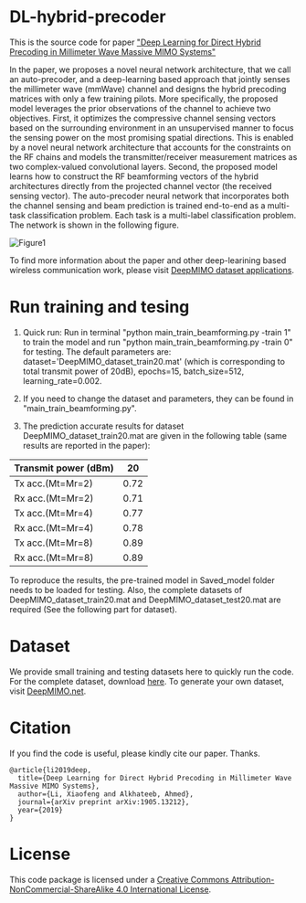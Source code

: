 # DL-hybrid-precoder
This is the source code for paper ["Deep Learning for Direct Hybrid Precoding in Millimeter Wave Massive MIMO Systems"](https://arxiv.org/abs/1905.13212)

In the paper, we proposes a novel neural network architecture, that we call an auto-precoder, and a deep-learning based approach that jointly senses the millimeter wave (mmWave) channel and designs the hybrid precoding matrices with only a few training pilots. More specifically, the proposed model leverages the prior observations of the channel to achieve two objectives. First, it optimizes the compressive channel sensing vectors based on the surrounding environment in an unsupervised manner to focus the sensing power on the most promising spatial directions. This is enabled by a novel neural network architecture that accounts for the constraints on the RF chains and models the transmitter/receiver measurement matrices as two complex-valued convolutional layers. Second, the proposed model learns how to construct the RF beamforming vectors of the hybrid architectures directly from the projected channel vector (the received sensing vector). The auto-precoder neural network that incorporates both the channel sensing and beam prediction is trained end-to-end as a multi-task classification problem. Each task is a multi-label classification problem. The network is shown in the following figure.

![Figure1](https://github.com/lxf8519/DL-hybrid-precoder/blob/master/NN_hybrid.jpg)

To find more information about the paper and other deep-learining based wireless communication work, please visit [DeepMIMO dataset applications](http://deepmimo.net/DeepMIMO_applications.html?i=1).

# Run training and tesing
1. Quick run: Run in terminal "python main_train_beamforming.py -train 1" to train the model and run "python main_train_beamforming.py -train 0" for testing. The default parameters are: dataset='DeepMIMO_dataset_train20.mat' (which is corresponding to total transmit power of 20dB), epochs=15, batch_size=512, learning_rate=0.002.

2. If you need to change the dataset and parameters, they can be found in "main_train_beamforming.py".

3. The prediction accurate results for dataset DeepMIMO_dataset_train20.mat are given in the following table (same results are reported in the paper):

| Transmit power (dBm)| 20 |
| -------- | ------ |
| Tx acc.(Mt=Mr=2) | 0.72 |
| Rx acc.(Mt=Mr=2) | 0.71 |
| Tx acc.(Mt=Mr=4) | 0.77 |
| Rx acc.(Mt=Mr=4) | 0.78 |
| Tx acc.(Mt=Mr=8) | 0.89 |
| Rx acc.(Mt=Mr=8) | 0.89 |

To reproduce the results, the pre-trained model in Saved_model folder needs to be loaded for testing. Also, the complete datasets of DeepMIMO_dataset_train20.mat and DeepMIMO_dataset_test20.mat are required (See the following part for dataset).

# Dataset 
We provide small training and testing datasets here to quickly run the code. For the complete dataset, download [here](https://drive.google.com/open?id=1sMiDGhPYpblkkcQgvq4F5q7w2AINfkgL). To generate your own dataset, visit [DeepMIMO.net](http://deepmimo.net/index.html).

# Citation
If you find the code is useful, please kindly cite our paper. Thanks.
```
@article{li2019deep,
  title={Deep Learning for Direct Hybrid Precoding in Millimeter Wave Massive MIMO Systems},
  author={Li, Xiaofeng and Alkhateeb, Ahmed},
  journal={arXiv preprint arXiv:1905.13212},
  year={2019}
}
```
# License
This code package is licensed under a [Creative Commons Attribution-NonCommercial-ShareAlike 4.0 International License](https://creativecommons.org/licenses/by-nc-sa/4.0/).
